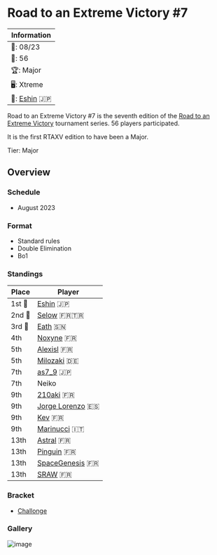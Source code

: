 # Road to an Extreme Victory #7

|Information|
|-|
|:calendar:: 08/23|
|:busts_in_silhouette:: 56|
|:trophy:: Major|
|:desktop_computer:: Xtreme|
|:1st_place_medal:: [Eshin](../../players/japanese/eshin.md) :jp:|

Road to an Extreme Victory #7 is the seventh edition of the [Road to an Extreme Victory](rtaxvmain.md) tournament series.
56 players participated.

It is the first RTAXV edition to have been a Major.

Tier: Major

## Overview

### Schedule
- August 2023

### Format
- Standard rules
- Double Elimination
- Bo1

### Standings

|Place|Player|
|-|-|
|1st :1st_place_medal:|[Eshin](../../players/japanese/eshin.md) :jp:|
|2nd :2nd_place_medal:|[Selow](../../players/french/$elow.md) :fr::tr:|
|3rd :3rd_place_medal:|[Eath](../../players/senegalese/eath.md) :senegal:|
|4th|[Noxyne](../../players/french/noxyne.md) :fr:|
|5th|[Alexisl](../../players/french/alexisl.md) :fr:|
|5th|[Milozaki](../../players/german/milozaki.md) :de:|
|7th|[as7_9](../../players/japanese/as7_9.md) :jp:|
|7th|Neiko|
|9th|[210aki](../../players/french/210aki.md) :fr:|
|9th|[Jorge Lorenzo](../../players/spanish/jorge.md) :es:|
|9th|[Kev](../../players/french/kevnox.md) :fr:|
|9th|[Marinucci](../../players/italian/marinucci79.md) :it:|
|13th|[Astral](../../players/french/astral.md) :fr:|
|13th|[Pinguin](../../players/french/pinguin.md) :fr:|
|13th|[SpaceGenesis](../../players/french/spacegenesis.md) :fr:|
|13th|[SRAW](../../players/french/sraw.md) :fr:|

### Bracket
- [Challonge](https://challonge.com/rtaxv7)

### Gallery 

![image](https://github.com/inabikarilibrary/inalib/assets/110833255/fba375fd-3007-4969-98bf-39463aed055b)

